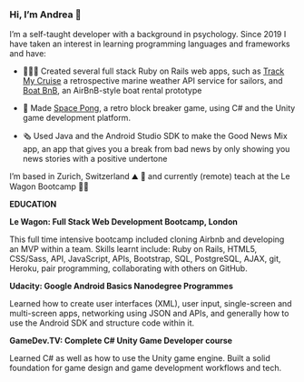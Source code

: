 ### Hi, I’m Andrea 👋

I’m a self-taught developer with a background in psychology. Since 2019 I have taken an interest in learning programming languages and frameworks and have:


* 👩🏽‍💻 Created several full stack Ruby on Rails web apps, such as [Track My Cruise](http://www.trackmycruise.com) a retrospective marine weather API service for sailors, and [Boat BnB](https://airbnb-pinefoambath.herokuapp.com), an AirBnB-style boat rental prototype

* 🚀  Made [Space Pong](https://rollmopsgames.itch.io/spacepong), a retro block breaker game, using C# and the Unity game development platform. 

* 🗞 Used Java and the Android Studio SDK to make the Good News Mix app, an app that gives you a break from bad news by only showing you news stories with a positive undertone 

I’m based in Zurich, Switzerland ⛰ 🍫 and currently (remote) teach at the Le Wagon Bootcamp 🙇‍♀️ 

**EDUCATION**

**Le Wagon: Full Stack Web Development Bootcamp, London**

This full time intensive bootcamp included cloning Airbnb and developing an MVP within a team. Skills learnt include: Ruby on Rails, HTML5, CSS/Sass, API, JavaScript, APIs, Bootstrap, SQL, PostgreSQL, AJAX, git, Heroku, pair programming, collaborating with others on GitHub.

**Udacity: Google Android Basics Nanodegree Programmes** 

Learned how to create user interfaces (XML), user input, single-screen and multi-screen apps, networking using JSON and APIs, and generally how to use the Android SDK and structure code within it. 

**GameDev.TV: Complete C# Unity Game Developer course**

Learned C# as well as how to use the Unity game engine. Built a solid foundation for game design and game development workflows and tech.  

